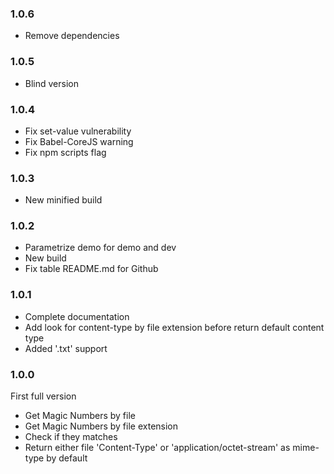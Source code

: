 ### 1.0.6
- Remove dependencies
### 1.0.5
- Blind version
### 1.0.4
- Fix set-value vulnerability
- Fix Babel-CoreJS warning
- Fix npm scripts flag
### 1.0.3
- New minified build
### 1.0.2
- Parametrize demo for demo and dev
- New build
- Fix table README.md for Github
### 1.0.1
- Complete documentation
- Add look for content-type by file extension before return default content type
- Added '.txt' support
### 1.0.0
First full version
- Get Magic Numbers by file
- Get Magic Numbers by file extension
- Check if they matches
- Return either file 'Content-Type' or 'application/octet-stream' as mime-type by default